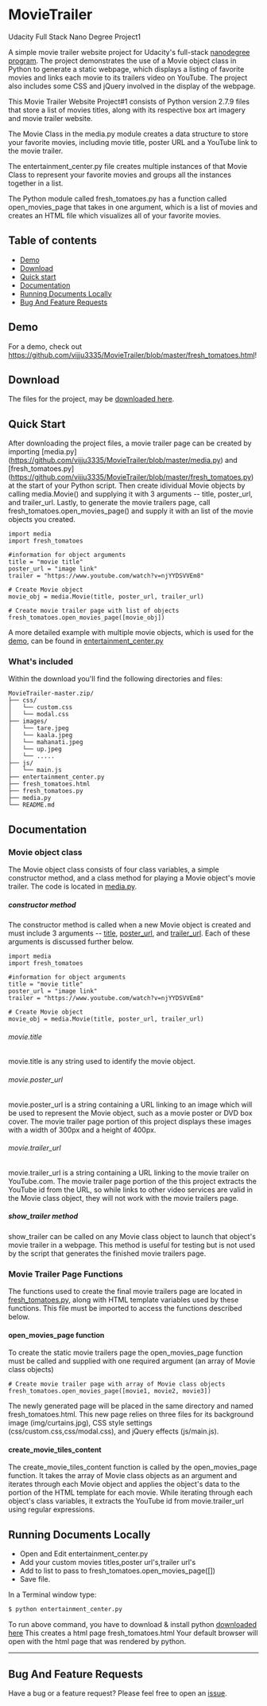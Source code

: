 # MovieTrailer
Udacity Full Stack Nano Degree Project1

A simple movie trailer website project for Udacity's full-stack [nanodegree program](https://www.udacity.com/nanodegree). The project demonstrates the use of a Movie object class in Python to generate a static webpage, which displays a listing of favorite movies and links each movie to its trailers video on YouTube. The project also includes some CSS and jQuery involved in the display of the webpage.

This Movie Trailer Website Project#1 consists of Python version 2.7.9 files that store a list of movies titles, along with its respective box art imagery and movie trailer website.

The Movie Class in the media.py module creates a data structure to store your favorite movies, including movie title, poster URL and a YouTube link to the movie trailer.

The entertainment_center.py file creates multiple instances of that Movie Class to represent your favorite movies and groups all the instances together in a list.

The Python module called fresh_tomatoes.py has a function called open_movies_page that takes in one argument, which is a list of movies and creates an HTML file which visualizes all of your favorite movies.

## Table of contents

- [Demo](#demo)
- [Download](#download)
- [Quick start](#quick-start)
- [Documentation](#documentation)
- [Running Documents Locally](#running-documents-locally)
- [Bug And Feature Requests](#bug-and-feature-requests)

## Demo

For a demo, check out <https://github.com/vijju3335/MovieTrailer/blob/master/fresh_tomatoes.html>!

## Download

The files for the project, may be [downloaded here](https://github.com/vijju3335/MovieTrailer/archive/master.zip).

## Quick Start

After downloading the project files, a movie trailer page can be created by importing [media.py]  (https://github.com/vijju3335/MovieTrailer/blob/master/media.py) and [fresh_tomatoes.py]  (https://github.com/vijju3335/MovieTrailer/blob/master/fresh_tomatoes.py) at the start of your Python script. Then create idividual Movie objects by calling media.Movie() and supplying it with 3 arguments -- title, poster_url, and trailer_url. Lastly, to generate the movie trailers page, call fresh_tomatoes.open_movies_page() and supply it with an list of the movie objects you created.

```
import media
import fresh_tomatoes

#information for object arguments
title = "movie title"
poster_url = "image link"
trailer = "https://www.youtube.com/watch?v=njYYDSVVEm8"

# Create Movie object
movie_obj = media.Movie(title, poster_url, trailer_url)

# Create movie trailer page with list of objects
fresh_tomatoes.open_movies_page([movie_obj])

```
A more detailed example with multiple movie objects, which is used for the [demo](https://github.com/vijju3335/MovieTrailer/blob/master/fresh_tomatoes.py), can be found in [entertainment_center.py](https://github.com/vijju3335/MovieTrailer/blob/master/entertainment_center.py) 

### What's included

Within the download you'll find the following directories and files:

```
MovieTrailer-master.zip/
├── css/
│   └── custom.css
│   └── modal.css
├── images/
│   └── tare.jpeg
│   └── kaala.jpeg
│   └── mahanati.jpeg
│   └── up.jpeg
│   └── .....
├── js/
│   └── main.js
├── entertainment_center.py
├── fresh_tomatoes.html
├── fresh_tomatoes.py
├── media.py
└── README.md
```

## Documentation

### Movie object class

The Movie object class consists of four class variables, a simple constructor method, and a class method for playing a Movie object's movie trailer. The code is located in [media.py](https://github.com/edwardbryant/udacity-movie-trailer-project/blob/master/media.py). 

##### constructor method

The constructor method is called when a new Movie object is created and must include 3 arguments -- [title](#movietitle), [poster_url](#movieposter_url), and [trailer_url](#movietrailer_url). Each of these arguments is discussed further below.

```
import media
import fresh_tomatoes

#information for object arguments
title = "movie title"
poster_url = "image link"
trailer = "https://www.youtube.com/watch?v=njYYDSVVEm8"

# Create Movie object
movie_obj = media.Movie(title, poster_url, trailer_url)

```

###### movie.title

movie.title is any string used to identify the movie object.

###### movie.poster_url

movie.poster_url is a string containing a URL linking to an image which will be used to represent the Movie object, such as a movie poster or DVD box cover. The movie trailer page portion of this project displays these images with a width of 300px and a height of 400px.

###### movie.trailer_url

movie.trailer_url is a string containing a URL linking to the movie trailer on YouTube.com. The movie trailer page portion of the this project extracts the YouTube id from the URL, so while links to other video services are valid in the Movie class object, they will not work with the movie trailers page. 

##### show_trailer method

show_trailer can be called on any Movie class object to launch that object's movie trailer in a webpage. This method is useful for testing but is not used by the script that generates the finished movie trailers page.

### Movie Trailer Page Functions 

The functions used to create the final movie trailers page are located in [fresh_tomatoes.py](https://github.com/vijju3335/MovieTrailer/blob/master/fresh_tomatoes.py), along with HTML template variables used by these functions. This file must be imported to access the functions described below.

#### open_movies_page function

To create the static movie trailers page the open_movies_page function must be called and supplied with one required argument (an array of Movie class objects)

```
# Create movie trailer page with array of Movie class objects
fresh_tomatoes.open_movies_page([movie1, movie2, movie3])

``` 

The newly generated page will be placed in the same directory and named fresh_tomatoes.html. This new page relies on three files for its background image (img/curtains.jpg), CSS style settings (css/custom.css,css/modal.css), and jQuery effects (js/main.js).

#### create_movie_tiles_content

The create_movie_tiles_content function is called by the open_movies_page function. It takes the array of Movie class objects as an argument and iterates through each Movie object and applies the object's data to the portion of the HTML template for each movie. While iterating through each object's class variables, it extracts the YouTube id from movie.trailer_url using regular expressions.

## Running Documents Locally
- Open and Edit entertainment_center.py
- Add your custom movies titles,poster url's,trailer url's
- Add to list to pass to fresh_tomatoes.open_movies_page([])
- Save file.

In a Terminal window type:
```bash
$ python entertainment_center.py
```
To run above command, you have to download & install python [downloaded here](https://www.python.org/downloads/)
This creates a html page fresh_tomatoes.html
Your default browser will open with the html page that was rendered by python.

---

## Bug And Feature Requests
Have a bug or a feature request? Please feel free to open an [issue](https://github.com/vijju3335/MovieTrailer/issues/new).
